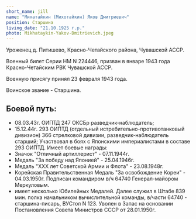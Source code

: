 ```yaml
---
short_name: jill
name: "Михатайкин (Михотайкин) Яков Дмитриевич"
position: Старшина
living_date: "21.10.1925 г.р."
photo: Mikhataykin-Yakov-Dmitrievich.jpeg
---
```




Уроженец  д. Питишево, Красно-Четайского района,  Чувашской АССР.

Военный билет  Серии НМ  N 224446, призван в январе 1943 года Красно-Четайским РВК  Чувашской АССР.

Военную присягу принял 23 февраля 1943 года.

Воинское звание - Старшина.

## Боевой путь:
- 08.03.43г. ОИПТД 247 ОКСБр разведчик-наблюдатель;
- 15.12.44г. 293 ОИПТД (отдельный истребительно-противотанковый дивизион) 366 стрелковой дивизии, разведчик-наблюдатель старший;
  Участвовал в боях с Японскими империалистами в составе 293 ОИПТД.
  Имеет боевые награды:
- Значок "Отличный артиллерист" - 07.11.1944г.
- Медаль "За победу над Японией" - 25.04.1946г.
- Медаль "XXX лет Советской Армии и Флота" - 23.08.1948г.
- Корейская Правительственная Медаль "За освобождение Кореи" - 04.03.1950г. Подписан командиром в/ч  64740 Генерал-майором Меркуловым.
- имеет несколько Юбилейных Медалей.
  Далее служил в Штабе 839 мин. полка начальником вычислительной команды, в/части 64740 - старшина-писарь, ВУСтол N 123.
  Уволен в Запас на основании Постановления Совета Министров СССР от 28.01.1950г.
